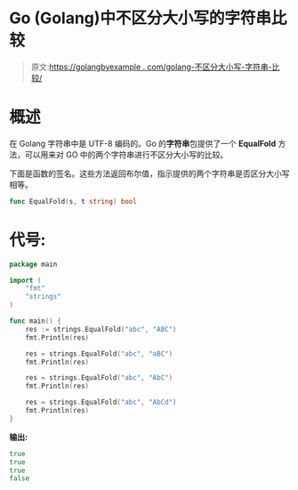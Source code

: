 # Go (Golang)中不区分大小写的字符串比较

> 原文:[https://golangbyexample . com/golang-不区分大小写-字符串-比较/](https://golangbyexample.com/golang-case-insensitive-string-comparison/)

# **概述**

在 Golang 字符串中是 UTF-8 编码的。Go 的**字符串**包提供了一个 **EqualFold** 方法，可以用来对 GO 中的两个字符串进行不区分大小写的比较。

下面是函数的签名。这些方法返回布尔值，指示提供的两个字符串是否区分大小写相等。

```go
func EqualFold(s, t string) bool
```

# **代号:**

```go
package main

import (
    "fmt"
    "strings"
)

func main() {
    res := strings.EqualFold("abc", "ABC")
    fmt.Println(res)

    res = strings.EqualFold("abc", "aBC")
    fmt.Println(res)

    res = strings.EqualFold("abc", "AbC")
    fmt.Println(res)

    res = strings.EqualFold("abc", "AbCd")
    fmt.Println(res)
}
```

**输出:**

```go
true
true
true
false
```